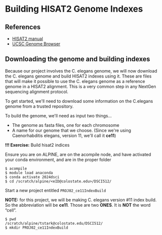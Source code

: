 # Building HISAT2 Genome Indexes

## References 

- [HISAT2 manual](http://daehwankimlab.github.io/hisat2/manual/)
- [UCSC Genome Browser](https://genome.ucsc.edu/)

## Downloading the genome and building indexes

Because our project involves the C. elegans genome, we will now download the C. elegans genome and build HISAT2 indexes using it. These are files that will make it possible to use the C. elegans genome as a reference genome in a HISAT2 alignment. This is a very common step in any NextGen sequencing alignment protocol.

To get started, we'll need to download some information on the C.elegans genome from a trusted repository.

To build the genome, we'll need as input two things...
- The genome as fasta files, one for each chromosome
- A name for our genome that we choose. (Since we're using Caenorhabditis elegans, version 11, we'll call it **ce11**)

**!!! Exercise:** Build hisat2 indices 

Ensure you are on ALPINE, are on the acompile node, and have activated your conda environment, and are in the proper folder

```
$ acompile
$ module load anaconda
$ conda activate 2024dsci
$ cd /scratch/alpine/<eID@colostate.edu>/DSCI512/
```

Start a new project entitled `PROJ02_ce11IndexBuild`

**NOTE:** for this project, we will be making C. elegans version #11 index build. So the abbreviation will be **ce11**. Those are two **ONES**. It is **NOT** the word “cell”.

```
$ pwd 
/scratch/alpine/tstark@colostate.edu/DSCI512/
$ mkdir PROJ02_ce11IndexBuild
```










